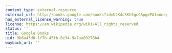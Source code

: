 ```yaml
---
content_type: external-resource
external_url: http://books.google.com/books?id=U2K4cSKh5gcC&pg=PA1=onepage
has_external_license_warning: true
license: https://en.wikipedia.org/wiki/All_rights_reserved
status: ''
title: Google Books
uid: 9b6a43d8-1f7b-45fb-8e34-9a7aa89278b4
wayback_url: ''
---
```

